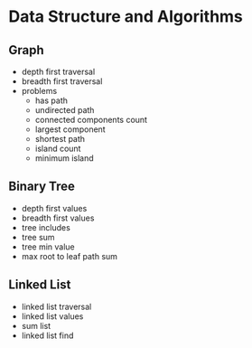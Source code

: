 # Data Structure and Algorithms
## Graph
-   depth first traversal
-   breadth first traversal
-   problems
    -   has path
    -   undirected path
    -   connected components count
    -   largest component
    -   shortest path
    -   island count
    -   minimum island
## Binary Tree
-   depth first values
-   breadth first values
-   tree includes
-   tree sum
-   tree min value
-   max root to leaf path sum
## Linked List
-   linked list traversal
-   linked list values
-   sum list
-   linked list find
